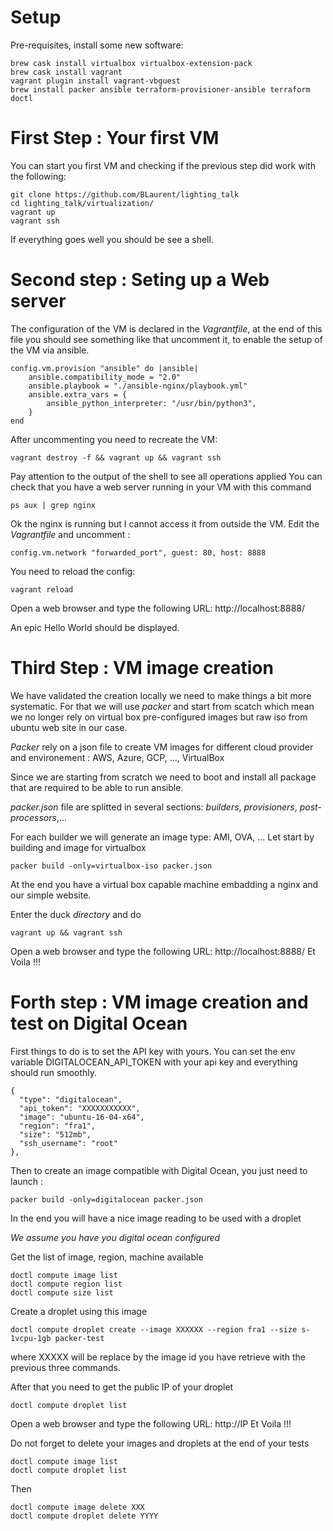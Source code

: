 
# Setup
Pre-requisites, install some new software:

    brew cask install virtualbox virtualbox-extension-pack
    brew cask install vagrant
    vagrant plugin install vagrant-vbguest
    brew install packer ansible terraform-provisioner-ansible terraform doctl


# First Step : Your first VM
You can start you first VM and checking if the previous step did work with the following:

    git clone https://github.com/BLaurent/lighting_talk
    cd lighting_talk/virtualization/
    vagrant up
    vagrant ssh


If everything goes well you should be see a shell.

# Second step : Seting up a Web server

The configuration of the VM is declared in the *Vagrantfile*, at the end of this file you should see something like that uncomment it, to enable the setup of the VM via ansible. 

    config.vm.provision "ansible" do |ansible|
        ansible.compatibility_mode = "2.0"
        ansible.playbook = "./ansible-nginx/playbook.yml"
        ansible.extra_vars = {
            ansible_python_interpreter: "/usr/bin/python3",
        }
    end 

After uncommenting you need to recreate the VM:

    vagrant destroy -f && vagrant up && vagrant ssh

Pay attention to the output of the shell to see all operations applied
You can check that you have a web server running in your VM with this command

    ps aux | grep nginx


Ok the nginx is running but I cannot access it from outside the VM.
Edit the *Vagrantfile*  and uncomment :

    config.vm.network "forwarded_port", guest: 80, host: 8888

You need to reload the config:

    vagrant reload

Open a web browser and type the following URL: http://localhost:8888/

An epic Hello World should be displayed.


# Third Step : VM image creation

We have validated the creation locally we need to make things a bit more systematic.
For that we will use *packer* and start from scatch which mean we no longer rely on virtual box pre-configured images but raw iso from ubuntu web site in our case.

*Packer* rely on a json file to create VM images for different cloud provider and environement : AWS, Azure, GCP, ..., VirtualBox 

Since we are starting from scratch we need to boot and install all package that are required to be able to run ansible.

*packer.json* file are splitted in several sections: *builders*, *provisioners*, *post-processors*,...

For each builder we will generate an image type: AMI, OVA, ...
Let start by building and image for virtualbox

    packer build -only=virtualbox-iso packer.json

At the end you have a virtual box capable machine embadding a nginx and our simple website.

Enter the duck *directory* and do

    vagrant up && vagrant ssh

Open a web browser and type the following URL: http://localhost:8888/
Et Voila !!! 

# Forth step : VM image creation and test on Digital Ocean

First things to do is to set the API key with yours. You can set the env variable DIGITALOCEAN_API_TOKEN with your api key and everything should run smoothly.

    {
      "type": "digitalocean",
      "api_token": "XXXXXXXXXXX",
      "image": "ubuntu-16-04-x64",
      "region": "fra1",
      "size": "512mb",
      "ssh_username": "root"
    },

Then to create an image compatible with Digital Ocean, you just need to launch :

    packer build -only=digitalocean packer.json

In the end you will have a nice image reading to be used with a droplet

*We assume you have you digital ocean configured*

Get the list of image, region, machine available

    doctl compute image list
    doctl compute region list
    doctl compute size list

Create a droplet using this image

    doctl compute droplet create --image XXXXXX --region fra1 --size s-1vcpu-1gb packer-test

where XXXXX will be replace by the image id you have retrieve with the previous three commands.

After that you need to get the public IP of your droplet

    doctl compute droplet list

Open a web browser and type the following URL: http://IP
Et Voila !!! 


Do not forget to delete your images and droplets at the end of your tests

    doctl compute image list
    doctl compute droplet list

Then 
    
    doctl compute image delete XXX
    doctl compute droplet delete YYYY
